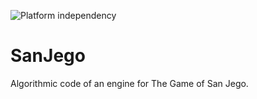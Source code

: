 ![Platform independency](https://github.com/merkrafter/sanjego_cpp/workflows/Platform%20independency/badge.svg)

# SanJego
Algorithmic code of an engine for The Game of San Jego.
